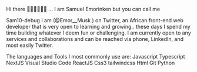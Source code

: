 Hi there 👋🏾👋🏾👋🏾
...
I am Samuel Emorinken but you can call me

Sam10-debug
I am (@Emor__Musk ) on Twitter, an African front-end web developer that is very open to learning and growing.. these days I spend my time building whatever I deem fun or challenging.
I am currently open to any services and collaborations and can be reached via phone, LinkedIn, and most easily Twitter.


The languages and Tools I most commonly use are:
Javascript
Typescript
NextJS
Visual Studio Code
ReactJS
Css3
tailwindcss
Html
Git
Python

